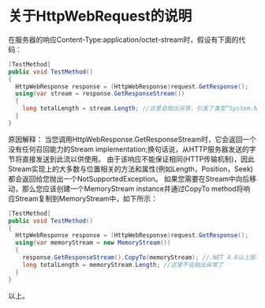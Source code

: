关于HttpWebRequest的说明
==================================================
在服务器的响应Content-Type:application/octet-stream时，假设有下面的代码：<br>
```C# Sample Code
[TestMethod]
public void TestMethod()
{
  HttpWebResponse response = (HttpWebResponse)request.GetResponse();
  using(var stream = response.GetResponseStream())
  {
    long totalLength = stream.Length; //这里会抛出异常，引发了类型“System.NotSupportedException”的异常
  }
}
```

原因解释：
当您调用HttpWebResponse.GetResponseStream时，它会返回一个没有任何召回能力的Stream implementation;换句话说，从HTTP服务器发送的字节将直接发送到此流以供使用。
由于该响应不能保证相同(HTTP传输机制)，因此Stream实现上的大多数与位置相关的方法和属性(例如Length，Position，Seek)都会返回给您抛出一个NotSupportedException。 
如果您需要在Stream中向后移动，那么您应该创建一个MemoryStream instance并通过CopyTo method将响应Stream复制到MemoryStream中，如下所示：
```C# Sample Code
[TestMethod]
public void TestMethod()
{
  HttpWebResponse response = (HttpWebResponse)request.GetResponse();
  using(var memoryStream = new MemoryStream())
  {
	response.GetResponseStream().CopyTo(memoryStream); //.NET 4.0以上版本提供CopyTo方法
	long totalLength = memoryStream.Length; //这里不会抛出异常了
  }
}
```

以上。
